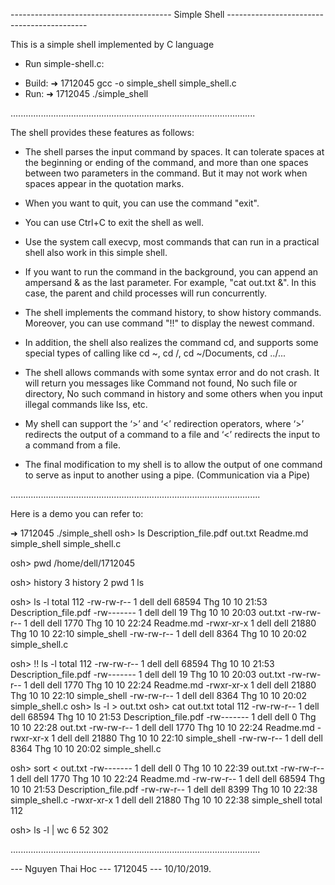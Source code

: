 ---------------------------------------- Simple Shell -------------------------------------------

This is a simple shell implemented by C language

- Run simple-shell.c:
+ Build:
➜  1712045 gcc -o simple_shell simple_shell.c
+ Run:
➜  1712045 ./simple_shell

.................................................................................................

The shell provides these features as follows:

- The shell parses the input command by spaces. It can tolerate spaces at the beginning or ending of the command, and more than one spaces between two parameters in the command. But it may not work when spaces appear in the quotation marks.

- When you want to quit, you can use the command "exit".

- You can use Ctrl+C to exit the shell as well.

- Use the system call execvp, most commands that can run in a practical shell also work in this simple shell.

- If you want to run the command in the background, you can append an ampersand & as the last parameter. For example, "cat out.txt &". In this case, the parent and child processes will run concurrently.

- The shell implements the command history, to show history commands. Moreover, you can use command "!!" to display the newest command.

- In addition, the shell also realizes the command cd, and supports some special types of calling like cd ~, cd /, cd ~/Documents, cd ../...

- The shell allows commands with some syntax error and do not crash. It will return you messages like Command not found, No such file or directory, No such command in history and some others when you input illegal commands like lss, etc.

- My shell can support the ‘>’ and ‘<’ redirection operators, where ‘>’ redirects the output of a command to a file and ‘<’ redirects the input to a command from a file.

- The final modification to my shell is to allow the output of one command to serve as input to another using a pipe. (Communication via a Pipe)

...................................................................................................

Here is a demo you can refer to:

➜  1712045 ./simple_shell
osh> ls
Description_file.pdf  out.txt  Readme.md  simple_shell	simple_shell.c

osh> pwd
/home/dell/1712045

osh> history
3 history
2 pwd
1 ls

osh> ls -l
total 112
-rw-rw-r-- 1 dell dell 68594 Thg 10 10 21:53 Description_file.pdf
-rw------- 1 dell dell    19 Thg 10 10 20:03 out.txt
-rw-rw-r-- 1 dell dell  1770 Thg 10 10 22:24 Readme.md
-rwxr-xr-x 1 dell dell 21880 Thg 10 10 22:10 simple_shell
-rw-rw-r-- 1 dell dell  8364 Thg 10 10 20:02 simple_shell.c

osh> !!
ls -l
total 112
-rw-rw-r-- 1 dell dell 68594 Thg 10 10 21:53 Description_file.pdf
-rw------- 1 dell dell    19 Thg 10 10 20:03 out.txt
-rw-rw-r-- 1 dell dell  1770 Thg 10 10 22:24 Readme.md
-rwxr-xr-x 1 dell dell 21880 Thg 10 10 22:10 simple_shell
-rw-rw-r-- 1 dell dell  8364 Thg 10 10 20:02 simple_shell.c
osh> ls -l > out.txt
osh> cat out.txt
total 112
-rw-rw-r-- 1 dell dell 68594 Thg 10 10 21:53 Description_file.pdf
-rw------- 1 dell dell     0 Thg 10 10 22:28 out.txt
-rw-rw-r-- 1 dell dell  1770 Thg 10 10 22:24 Readme.md
-rwxr-xr-x 1 dell dell 21880 Thg 10 10 22:10 simple_shell
-rw-rw-r-- 1 dell dell  8364 Thg 10 10 20:02 simple_shell.c

osh> sort < out.txt
-rw------- 1 dell dell     0 Thg 10 10 22:39 out.txt
-rw-rw-r-- 1 dell dell  1770 Thg 10 10 22:24 Readme.md
-rw-rw-r-- 1 dell dell 68594 Thg 10 10 21:53 Description_file.pdf
-rw-rw-r-- 1 dell dell  8399 Thg 10 10 22:38 simple_shell.c
-rwxr-xr-x 1 dell dell 21880 Thg 10 10 22:38 simple_shell
total 112

osh> ls -l | wc
      6      52     302

...................................................................................................

--- Nguyen Thai Hoc --- 1712045 ---
10/10/2019.



